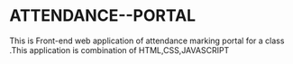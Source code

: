 # ATTENDANCE--PORTAL
This is Front-end web application of attendance marking portal for a class .This application is combination of HTML,CSS,JAVASCRIPT
